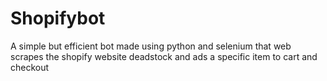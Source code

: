 # Shopifybot
A simple but efficient  bot made using python and selenium that web scrapes the shopify website deadstock and ads a specific item to cart and checkout 
